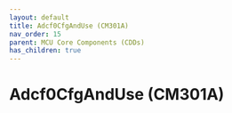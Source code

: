 ```yaml
---
layout: default
title: Adcf0CfgAndUse (CM301A)
nav_order: 15
parent: MCU Core Components (CDDs)
has_children: true
---
```

# Adcf0CfgAndUse (CM301A)
